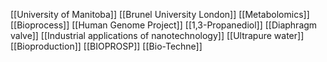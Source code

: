 [[University of Manitoba]]
[[Brunel University London]]
[[Metabolomics]]
[[Bioprocess]]
[[Human Genome Project]]
[[1,3-Propanediol]]
[[Diaphragm valve]]
[[Industrial applications of nanotechnology]]
[[Ultrapure water]]
[[Bioproduction]]
[[BIOPROSP]]
[[Bio-Techne]]
